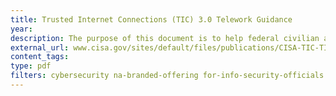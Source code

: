 ```yaml
---
title: Trusted Internet Connections (TIC) 3.0 Telework Guidance
year:
description: The purpose of this document is to help federal civilian agencies address the telework surge concerns.
external_url: www.cisa.gov/sites/default/files/publications/CISA-TIC-TIC%203.0%20Interim%20Telework%20Guidance-2020.04.08.pdf
content_tags:
type: pdf
filters: cybersecurity na-branded-offering for-info-security-officials
---
```


